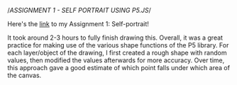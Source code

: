 /*ASSIGNMENT 1 - SELF PORTRAIT USING P5.JS*/

Here's the [link](https://editor.p5js.org/batoxpr/full/btjEvcjxf) to my Assignment 1: Self-portrait!

It took around 2-3 hours to fully finish drawing this.
Overall, it was a great practice for making use of the various shape functions of the P5 library.
For each layer/object of the drawing, I first created a rough shape with random values, then modified the values afterwards for more accuracy.
Over time, this approach gave a good estimate of which point falls under which area of the canvas.

